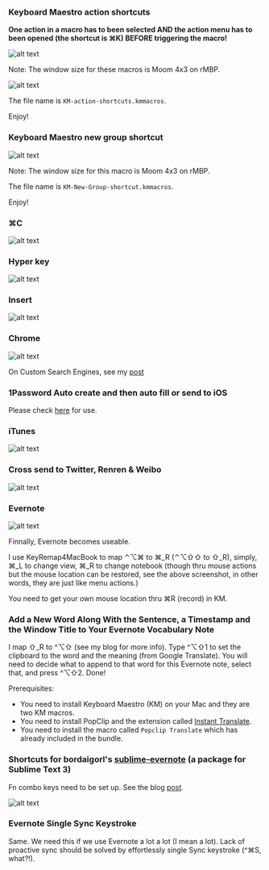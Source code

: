 ### Keyboard Maestro action shortcuts

**One action in a macro has to been selected AND the action menu has to been opened (the shortcut is ⌘K) BEFORE triggering the macro!**

![alt text](http://i.imgur.com/sgync5B.png "Insert")

Note: The window size for these macros is Moom 4x3 on rMBP.

![alt text](http://i.imgur.com/WYsqXaU.png "Insert")

The file name is `KM-action-shortcuts.kmmacros`.

Enjoy!

### Keyboard Maestro new group shortcut

![alt text](http://i.imgur.com/WgtvtJm.png "Insert")

Note: The window size for this macro is Moom 4x3 on rMBP.

The file name is `KM-New-Group-shortcut.kmmacros`.

Enjoy!

### ⌘C
![alt text](http://i.imgur.com/jgq2pS7.png "⌘C")

### Hyper key
![alt text](http://i.imgur.com/iM3dWBg.png "Hyper key")

### Insert
![alt text](http://i.imgur.com/S8kgMg0.png "Insert")

### Chrome
![alt text](http://i.imgur.com/sfJMTrc.png "Chrome")

On Custom Search Engines, see my [post](http://lsfalimis.github.io/2014/05/03/chrome-custom-search-engines-i-use/)

### 1Password Auto create and then auto fill or send to iOS

Please check [here](http://lsfalimis.github.io/2014/05/04/auto-create-a-new-password-and-auto-fill-or-send-to-ios-an-example/) for use.

### iTunes
![alt text](http://i.imgur.com/jHLN1be.png "iTunes")

### Cross send to Twitter, Renren & Weibo
![alt text](http://i.imgur.com/g29cwaO.png "Cross send to Twitter, Renren & Weibo")

### Evernote
![alt text](http://i.imgur.com/Adv39F4.png "Insert")

Finnally, Evernote becomes useable. 

I use KeyRemap4MacBook to map ⌃⌥⌘ to ⌘_R (⌃⌥⇧⇧ to ⇧_R), simply, ⌘_L to change view, ⌘_R to change notebook (though thru mouse actions but the mouse location can be restored, see the above screenshot, in other words, they are just like menu actions.)

You need to get your own mouse location thru ⌘R (record) in KM.

### Add a New Word Along With the Sentence, a Timestamp and the Window Title to Your Evernote Vocabulary Note

I map ⇧_R to ^⌥⇧ (see my blog for more info). Type ^⌥⇧1 to set the clipboard to the word and the meaning (from Google Translate). You will need to decide what to append to that word for this Evernote note, select that, and press ^⌥⇧2. Done!

Prerequisites:

- You need to install Keyboard Maestro (KM) on your Mac and they are two KM macros.
- You need to install PopClip and the extension called [Instant Translate](https://pilotmoon.com/popclip/extensions/page/InstantTranslate).
- You need to install the macro called `Popclip Translate` which has already included in the bundle.


### Shortcuts for bordaigorl's [sublime-evernote](https://github.com/bordaigorl/sublime-evernote) (a package for Sublime Text 3)

Fn combo keys need to be set up. See the blog [post](http://lsfalimis.github.io/mac/2014/05/08/my-no-programmer-window-management-and-keyboard-shortcuts-settings/).

![alt text](http://i.imgur.com/pi7Oflm.png "Insert")

### Evernote Single Sync Keystroke

Same. We need this if we use Evernote a lot a lot (I mean a lot). Lack of proactive sync should be solved by effortlessly single Sync keystroke (^⌘S, what?!).